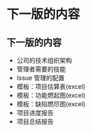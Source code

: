 # 下一版的内容

## 下一版的内容

- 公司的技术组织架构
- 管理者需要的技能
- Issue 管理的配置
- 模板：项目估算表(excel)
- 模板：功能燃起图(excel)
- 模板：缺陷燃尽图(excel)
- 项目进度报告
- 项目总结报告
